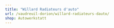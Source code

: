 ```yaml
---
title: "Willard Radiateurs d'auto"
url: /vaudreuil-dorion/willard-radiateurs-dauto/
shop: Autowerkstatt
---
```

